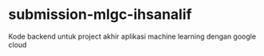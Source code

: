 # submission-mlgc-ihsanalif
Kode backend untuk project akhir aplikasi machine learning dengan google cloud 
